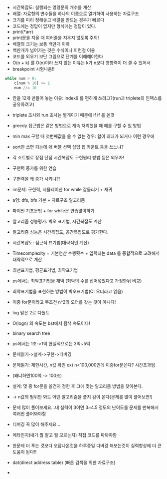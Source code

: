 - 시간복잡도: 실행되는 명령문의 개수를 계산 
- 배열: 자료형의 변수들을 하나의 이름으로 열거하여 사용하는 자료구조
- 크기를 미리 정해놓고 배열을 만드는 경우가 빠르다
- 코드에는 정답이 없지만 형식에는 정답이 있다. 
- print(*arr)
- print문을 지울 때 여러줄을 지우지 않도록 주의! 
- 배열의 크기는 보통 백만개 이하
- 백만개가 넘어가는 것은 수식이나 이런걸 이용
- 코드를 외우기 보단 그림으로 단계를 이해해야한다
- O(n + k) 를 O(n)이라 쓰지 않는 이유는 k가 n보다 영향력이 더 클 수 있어서
- breakpoint 시험나옴!! 

```python
while num > 0;
	c[num % 10] += 1
	num //= 10
```

- 칸을 12개 만들어 놓는 이유: index9 를 편하게 쓰려고?(run과 triplete의 인덱스를 공유하려고)
- triplete 조사와 run 조사는 별개이기 때문에 if if 를 쓴것
- greedy 접근법은 같은 방법으로 계속 처리했을 때 해를 구할 수 있 방법
- min max 구할 때 첫번째값을 쓸 수 없는 경우: 합이 최대가 되거나 이런 경우에 
- sort만 쓰면 되는데 왜 버블 선택 삽입 힙 카운트 등을 쓰느냐?
- 각 소트별로 장점 단점 시간복잡도 구현원리 방법 등은 외우자!
- 구현력 증가를 위한 연습
- 구현력을 왜 증가 시키냐?! 
- im문제: 구현력, 시뮬레이션 for while 잘돌리기 + 재귀
- a형: dfs, bfs 기본 + 자료구조 알고리즘 
- 파이썬 기초문법 + for while문 연습많이하기 
- 알고리즘 성능평가: 빅오 표기법, 시간복잡도 계산 

- 알고리즘 성능은 시간복잡도, 공간복잡도로 평가한다. 
- 시간복잡도: 점근적 표기법(대략적인 계산)
- Timecomplexity = 기본연산 수행횟수 + 입력되는 data 를 종합적으로 고려해서 대략적으로 계산 
- 최선표기법, 평균표기법, 최악표기법 
- ps에서는 최악표기법을 채택 (최악의 수를 집어넣었다고 가정한뒤 비교)
- 최악표기법을 표현하는 방법이 빅오표기법(O: 오더라고 읽음)
- 이중 for문이라고 무조건 n^2의 오더를 갖는 것이 아니다! 
- log 밑은 2로 디폴트 
- O(logn) 의 속도는 bst에서 탐색 속도이다! 
- binary search tree 
- ps에서는 1초->1억 현실적으로는 3억~5억 
- 문제읽기->설계->구현->디버깅
- 문제읽기: 제한시간, n값 확인 ex) n<100,000인데 이중for문쓴다? 시간초과임
- (왜냐하면100억 -> 100초)
- 설계: 몇 중 for문을 쓸건지 정한 후 그에 맞는 알고리즘 방법을 찾아본다.
- -> n값의 범위만 봐도 어떤 알고리즘을 풀지 감이 온다(문제를 많이 풀어보면!)
- 문제 많이 풀어보세요...내 실력이 3이면 3~4.5 정도의 난이도를 문제를 반복해서 여러번 풀어봐야함
- 디버깅 꼭 많이 해주세요...
- 메타인지(내가 뭘 알고 뭘 모르는지) 직접 코드를 짜봐야함
- 한문제 더 푸는 것보다 오답나온것을 하루종일 디버깅 해보는것이 실력향상에 더 큰 도움이 된다!!
- dat(direct address table) (빠른 검색을 위한 자료구조) 
- 























